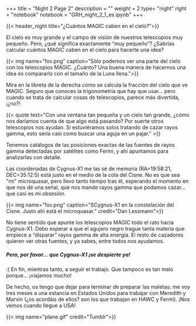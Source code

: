 +++
title = "Night 2 Page 2"
description = ""
weight = 2
type= "night"
right = "notebook"
notebook = "GRH_night_2_1_es.ipynb"
+++

{{< header_night title="¿Cuántos MAGIC caben en el cielo?">}}

El cielo es muy grande y el campo de visión de nuestros telescopios muy pequeño. Pero, ¿qué significa exactamente “muy pequeño”? ¿Sabrías calcular cuántos MAGIC caben en el cielo para hacerte una idea?

{{< img name="fov.png" caption="Sólo podemos ver una parte del cielo con los telescopios MAGIC. ¿Cuánto? Una buena manera de hacernos una idea es compararlo con el tamaño de la Luna llena.">}}

Mira en la libreta de la derecha cómo se calcula la fracción del cielo que ve MAGIC. Seguro que conoces la trigonometría que hay que usar... pero cuando se trata de calcular cosas de telescopios, parece más divertida, ¡¿no?!

{{< quote
    text="Con una ventana tan pequeña y un cielo tan grande, ¿cómo nos daríamos cuenta de que algo está pasando? Por suerte otros telescopios nos ayudan. Si estuviéramos solos tratando de cazar rayos gamma, esto sería casi como buscar una aguja en un pajar." >}}

Tenemos catálogos de las posiciones exactas de las fuentes de rayos gamma detectadas por satélites como Fermi, y ahí apuntamos para analizarlas con detalle.

Las coordenadas de Cygnus-X1 me las sé de memoria (RA=19:58:21, DEC=35:12:5) está justo en el medio de la cola del Cisne. No es que sea "mi" microquasar, pero llevo tanto tiempo tras él, esperando el momento en que nos dé una señal, que nos mande rayos gamma que podamos cazar... que casi es mi obsesión.

{{< img name="fov.png" caption="SCygnus-X1 en la constelación del Cisne. Justo ahí está el microquasar." credit="Dan Lessmann">}}


No tiene sentido que apunte los telescopios MAGIC todo el rato hacia Cygnus-X1. Debo esperar a que el agujero negro trague tanta materia que empiece a “disparar” rayos gamma de alta energía. El resto de cazadores quieren ver otras fuentes, y ya sabes, entre todos nos ayudamos.

##### Pero, por favor... que Cygnus-X1 ¡se despierte ya!

:( En fin, mientras tanto, a seguir el trabajo. Que tampoco es tan malo porque... ¡viajamos mucho!

De hecho, os tengo que dejar para terminar de preparar las maletas: me voy tres meses a una estancia en Estados Unidos para trabajar con Meredith y Marvin (¿os acordáis de ellos? son los que trabajan en HAWC y Fermi). ¡Nos vemos cuando llegue a USA!

{{< img name="plane.gif" credit="Tumblr">}}
